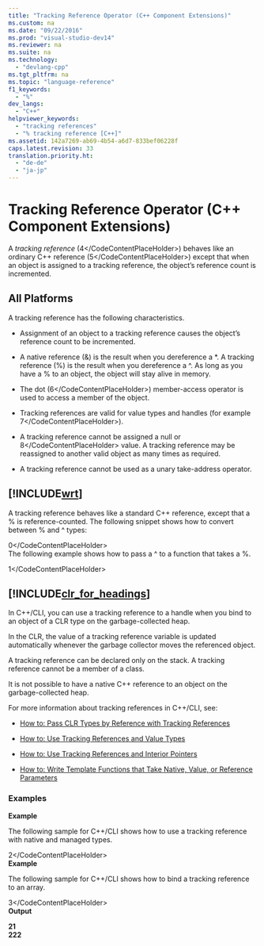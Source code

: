 ```yaml
---
title: "Tracking Reference Operator (C++ Component Extensions)"
ms.custom: na
ms.date: "09/22/2016"
ms.prod: "visual-studio-dev14"
ms.reviewer: na
ms.suite: na
ms.technology: 
  - "devlang-cpp"
ms.tgt_pltfrm: na
ms.topic: "language-reference"
f1_keywords: 
  - "%"
dev_langs: 
  - "C++"
helpviewer_keywords: 
  - "tracking references"
  - "% tracking reference [C++]"
ms.assetid: 142a7269-ab69-4b54-a6d7-833bef06228f
caps.latest.revision: 33
translation.priority.ht: 
  - "de-de"
  - "ja-jp"
---
```

# Tracking Reference Operator (C++ Component Extensions)
A *tracking reference* (<CodeContentPlaceHolder>4\</CodeContentPlaceHolder>) behaves like an ordinary C++ reference (<CodeContentPlaceHolder>5\</CodeContentPlaceHolder>) except that when an object is assigned to a tracking reference, the object’s reference count is incremented.  
  
## All Platforms  
 A tracking reference has the following characteristics.  
  
-   Assignment of an object to a tracking reference causes the object’s reference count to be incremented.  
  
-   A native reference (&) is the result when you dereference a *. A tracking reference (%) is the result when you dereference a ^. As long as you have a % to an object, the object will stay alive in memory.  
  
-   The dot (<CodeContentPlaceHolder>6\</CodeContentPlaceHolder>) member-access operator is used to access a member of the object.  
  
-   Tracking references are valid for value types and handles (for example <CodeContentPlaceHolder>7\</CodeContentPlaceHolder>).  
  
-   A tracking reference cannot be assigned a null or <CodeContentPlaceHolder>8\</CodeContentPlaceHolder> value. A tracking reference may be reassigned to another valid object as many times as required.  
  
-   A tracking reference cannot be used as a unary take-address operator.  
  
## [!INCLUDE[wrt](../vs140/includes/wrt_md.md)]  
 A tracking reference behaves like a standard C++ reference, except that a % is reference-counted. The following snippet shows how to convert between % and ^ types:  
  
<CodeContentPlaceHolder>0\</CodeContentPlaceHolder>  
 The following example shows how to pass a ^ to a function that takes a %.  
  
<CodeContentPlaceHolder>1\</CodeContentPlaceHolder>  
## [!INCLUDE[clr_for_headings](../vs140/includes/clr_for_headings_md.md)]  
 In C++/CLI, you can use a tracking reference to a handle when you bind to an object of a CLR type on the garbage-collected heap.  
  
 In the CLR, the value of a tracking reference variable is updated automatically whenever the garbage collector moves the referenced object.  
  
 A tracking reference can be declared only on the stack. A tracking reference cannot be a member of a class.  
  
 It is not possible to have a native C++ reference to an object on the garbage-collected heap.  
  
 For more information about tracking references in C++/CLI, see:  
  
-   [How to: Pass CLR Types by Reference with Tracking References](../vs140/how-to--use-tracking-references-in-c---cli.md)  
  
-   [How to: Use Tracking References and Value Types](../vs140/how-to--use-tracking-references-and-value-types.md)  
  
-   [How to: Use Tracking References and Interior Pointers](../vs140/how-to--use-tracking-references-and-interior-pointers.md)  
  
-   [How to: Write Template Functions that Take Native, Value, or Reference Parameters](../vs140/how-to--write-template-functions-that-take-native--value--or-reference-parameters.md)  
  
### Examples  
 **Example**  
  
 The following sample for C++/CLI shows how to use a tracking reference with native and managed types.  
  
<CodeContentPlaceHolder>2\</CodeContentPlaceHolder>  
 **Example**  
  
 The following sample for C++/CLI shows how to bind a tracking reference to an array.  
  
<CodeContentPlaceHolder>3\</CodeContentPlaceHolder>  
 **Output**  
  
 **21**   
**222**